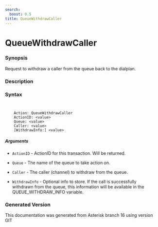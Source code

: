 ```yaml
---
search:
  boost: 0.5
title: QueueWithdrawCaller
---
```


# QueueWithdrawCaller

### Synopsis

Request to withdraw a caller from the queue back to the dialplan.

### Description


### Syntax


```


    Action: QueueWithdrawCaller
    ActionID: <value>
    Queue: <value>
    Caller: <value>
    [WithdrawInfo:] <value>

```
##### Arguments


* `ActionID` - ActionID for this transaction. Will be returned.<br>

* `Queue` - The name of the queue to take action on.<br>

* `Caller` - The caller (channel) to withdraw from the queue.<br>

* `WithdrawInfo` - Optional info to store. If the call is successfully withdrawn from the queue, this information will be available in the QUEUE\_WITHDRAW\_INFO variable.<br>


### Generated Version

This documentation was generated from Asterisk branch 16 using version GIT 